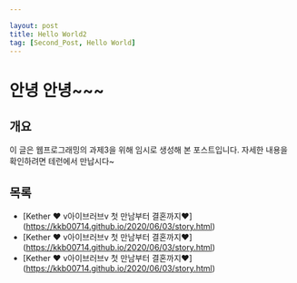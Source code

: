 ```yaml
---

layout: post
title: Hello World2
tag: [Second_Post, Hello World]
---
```


# 안녕 안녕~~~

## 개요
이 글은 웹프로그래밍의 과제3을 위해 임시로 생성해 본 포스트입니다.
자세한 내용을 확인하려면 테런에서 만납시다~

## 목록
- [Kether ♥ v아이브러브v 첫 만남부터 결혼까지♥] (https://kkb00714.github.io/2020/06/03/story.html)
- [Kether ♥ v아이브러브v 첫 만남부터 결혼까지♥] (https://kkb00714.github.io/2020/06/03/story.html)
- [Kether ♥ v아이브러브v 첫 만남부터 결혼까지♥] (https://kkb00714.github.io/2020/06/03/story.html)
